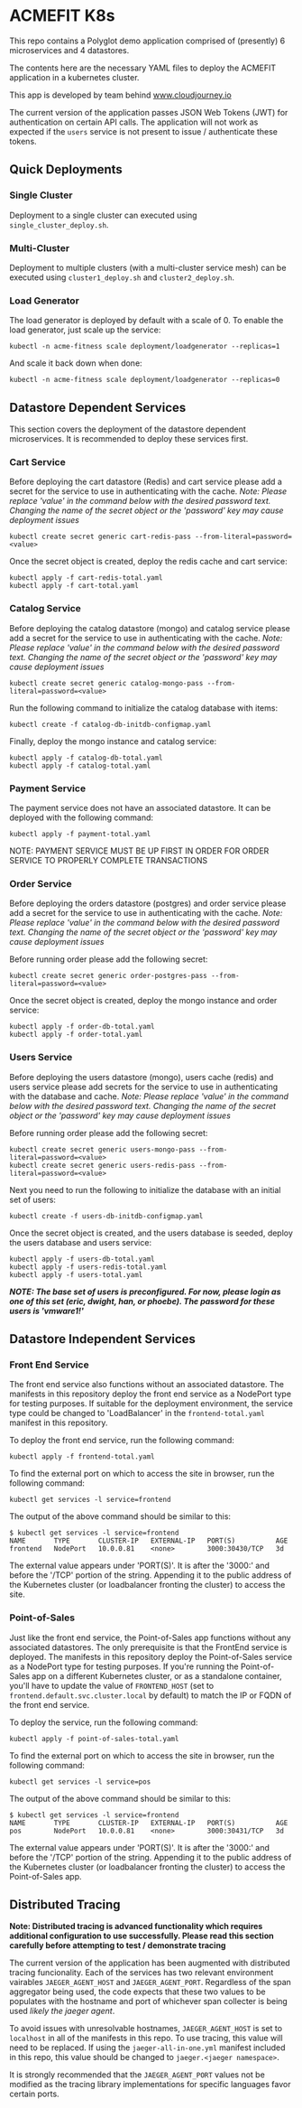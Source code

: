 # ACMEFIT K8s

This repo contains a Polyglot demo application comprised of (presently) 6 microservices and 4 datastores.

The contents here are the necessary YAML files to deploy the ACMEFIT application in a kubernetes cluster.

This app is developed by team behind www.cloudjourney.io

The current version of the application passes JSON Web Tokens (JWT) for authentication on certain API calls. The application will not work as expected if the `users` service is not present to issue / authenticate these tokens.

## Quick Deployments

### Single Cluster

Deployment to a single cluster can executed using `single_cluster_deploy.sh`.

### Multi-Cluster

Deployment to multiple clusters (with a multi-cluster service mesh) can be executed using `cluster1_deploy.sh` and `cluster2_deploy.sh`.

### Load Generator

The load generator is deployed by default with a scale of 0.  To enable the load generator, just scale up the service:

```
kubectl -n acme-fitness scale deployment/loadgenerator --replicas=1
```

And scale it back down when done:

```
kubectl -n acme-fitness scale deployment/loadgenerator --replicas=0
```


## Datastore Dependent Services

This section covers the deployment of the datastore dependent microservices. It is recommended to deploy these services first.

### Cart Service

Before deploying the cart datastore (Redis) and cart service please add a secret for the service to use in authenticating with the cache.
*Note: Please replace 'value' in the command below with the desired password text. Changing the name of the secret object or the 'password' key may cause deployment issues*

```
kubectl create secret generic cart-redis-pass --from-literal=password=<value>
```

Once the secret object is created, deploy the redis cache and cart service:

```
kubectl apply -f cart-redis-total.yaml
kubectl apply -f cart-total.yaml
```

### Catalog Service

Before deploying the catalog datastore (mongo) and catalog service please add a secret for the service to use in authenticating with the cache.
*Note: Please replace 'value' in the command below with the desired password text. Changing the name of the secret object or the 'password' key may cause deployment issues*

```
kubectl create secret generic catalog-mongo-pass --from-literal=password=<value>
```

Run the following command to initialize the catalog database with items:

```
kubectl create -f catalog-db-initdb-configmap.yaml
```

Finally, deploy the mongo instance and catalog service:

```
kubectl apply -f catalog-db-total.yaml
kubectl apply -f catalog-total.yaml
```
### Payment Service

The payment service does not have an associated datastore. It can be deployed with the following command:

```
kubectl apply -f payment-total.yaml
```
   NOTE: PAYMENT SERVICE MUST BE UP FIRST IN ORDER FOR ORDER SERVICE TO PROPERLY COMPLETE TRANSACTIONS
   
### Order Service

Before deploying the orders datastore (postgres) and order service please add a secret for the service to use in authenticating with the cache.
*Note: Please replace 'value' in the command below with the desired password text. Changing the name of the secret object or the 'password' key may cause deployment issues*

Before running order please add the following secret:

```
kubectl create secret generic order-postgres-pass --from-literal=password=<value>
```

Once the secret object is created, deploy the mongo instance and order service:

```
kubectl apply -f order-db-total.yaml
kubectl apply -f order-total.yaml
```

### Users Service

Before deploying the users datastore (mongo), users cache (redis) and users service please add secrets for the service to use in authenticating with the database and cache.
*Note: Please replace 'value' in the command below with the desired password text. Changing the name of the secret object or the 'password' key may cause deployment issues*

Before running order please add the following secret:

```
kubectl create secret generic users-mongo-pass --from-literal=password=<value>
kubectl create secret generic users-redis-pass --from-literal=password=<value>
```

Next you need to run the following to initialize the database with an initial set of users:

```
kubectl create -f users-db-initdb-configmap.yaml
```

Once the secret object is created, and the users database is seeded, deploy the users database and users service:

```
kubectl apply -f users-db-total.yaml
kubectl apply -f users-redis-total.yaml
kubectl apply -f users-total.yaml
```
**_NOTE: The base set of users is preconfigured. For now, please login as one of this set (eric, dwight, han, or phoebe). The password for these users is 'vmware1!'_**

## Datastore Independent Services

### Front End Service

The front end service also functions without an associated datastore. The manifests in this repository deploy the front end service as a NodePort type for testing purposes. If suitable for the deployment environment, the service type could be changed to 'LoadBalancer' in the `frontend-total.yaml` manifest in this repository.

To deploy the front end service, run the following command:

```
kubectl apply -f frontend-total.yaml
```

To find the external port on which to access the site in browser, run the following command:

```
kubectl get services -l service=frontend
```

The output of the above command should be similar to this:

```
$ kubectl get services -l service=frontend
NAME       TYPE       CLUSTER-IP   EXTERNAL-IP   PORT(S)          AGE
frontend   NodePort   10.0.0.81    <none>        3000:30430/TCP   3d
```

The external value appears under 'PORT(S)'. It is after the '3000:' and before the '/TCP' portion of the string. Appending it to the public address of the Kubernetes cluster (or loadbalancer fronting the cluster) to access the site.

### Point-of-Sales

Just like the front end service, the Point-of-Sales app functions without any associated datastores. The only prerequisite is that the FrontEnd service is deployed. The manifests in this repository deploy the Point-of-Sales service as a NodePort type for testing purposes. If you're running the Point-of-Sales app on a different Kubernetes cluster, or as a standalone container, you'll have to update the value of `FRONTEND_HOST` (set to `frontend.default.svc.cluster.local` by default) to match the IP or FQDN of the front end service.

To deploy the service, run the following command:

```
kubectl apply -f point-of-sales-total.yaml
```

To find the external port on which to access the site in browser, run the following command:

```
kubectl get services -l service=pos
```

The output of the above command should be similar to this:

```
$ kubectl get services -l service=frontend
NAME       TYPE       CLUSTER-IP   EXTERNAL-IP   PORT(S)          AGE
pos        NodePort   10.0.0.81    <none>        3000:30431/TCP   3d
```

The external value appears under 'PORT(S)'. It is after the '3000:' and before the '/TCP' portion of the string. Appending it to the public address of the Kubernetes cluster (or loadbalancer fronting the cluster) to access the Point-of-Sales app.

## Distributed Tracing

**Note: Distributed tracing is advanced functionality which requires additional configuration to use successfully. Please read this section carefully before attempting to test / demonstrate tracing**

The current version of the application has been augmented with distributed tracing funcionality. Each of the services has two relevant environment vairables `JAEGER_AGENT_HOST` and `JAEGER_AGENT_PORT`. Regardless of the span aggregator being used, the code expects that these two values to be populates with the hostname and port of whichever span collecter is being used *likely the jaeger agent*.

To avoid issues with unresolvable hostnames, `JAEGER_AGENT_HOST` is set to `localhost` in all of the manifests in this repo. To use tracing, this value will need to be replaced. If using the `jaeger-all-in-one.yml` manifest included in this repo, this value should be changed to `jaeger.<jaeger namespace>`.

It is strongly recommended that the `JAEGER_AGENT_PORT` values not be modified as the tracing library implementations for specific languages favor certain ports.
